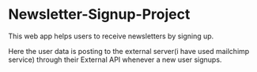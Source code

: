 # Newsletter-Signup-Project
This web app helps users to receive newsletters by signing up.

Here the user data is posting to the external server(i have used mailchimp service) through their External API whenever a new user signups.
